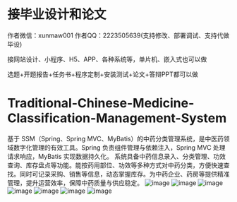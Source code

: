 # 接毕业设计和论文
作者微信：xunmaw001  作者QQ：2223505639(支持修改、部署调试、支持代做毕设)

接网站设计、小程序、H5、APP、各种系统等，单片机、嵌入式也可以做

选题+开题报告+任务书+程序定制+安装测试+论文+答辩PPT都可以做
# Traditional-Chinese-Medicine-Classification-Management-System
基于 SSM（Spring、Spring MVC、MyBatis）的中药分类管理系统，是中医药领域数字化管理的有效工具。Spring 负责组件管理与依赖注入，Spring MVC 处理请求响应，MyBatis 实现数据持久化。  系统具备中药信息录入、分类管理、功效查询、库存盘点等功能。能按药用部位、功效等多种方式对中药分类，方便快速查找。同时可记录采购、销售等信息，动态掌握库存。为中药企业、药房等提供精准管理，提升运营效率，保障中药质量与供应稳定。 
![image](https://github.com/user-attachments/assets/bd4c9abc-f34f-4466-b814-cc200eb803d9)
![image](https://github.com/user-attachments/assets/9e7cb8b6-2bdb-4661-87c6-a77333015dfb)
![image](https://github.com/user-attachments/assets/2d407d68-5d9c-4390-a345-32572dde6828)
![image](https://github.com/user-attachments/assets/33f35787-e027-4441-bc54-a9a899d890b0)
![image](https://github.com/user-attachments/assets/a9d5d6b1-407a-48f5-af40-faf43d6b839e)
![image](https://github.com/user-attachments/assets/fabdc3d3-1bfd-44df-ac65-b9f65e9c3b1d)
![image](https://github.com/user-attachments/assets/14c51ede-558d-420b-9ab0-123cbf9a167b)
